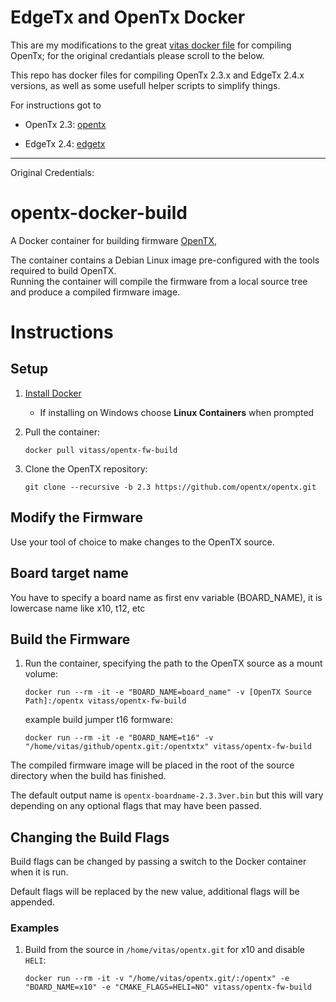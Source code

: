 # EdgeTx and OpenTx Docker

This are my modifications to the great [vitas docker file](https://github.com/vitas/opentx-docker-build) for compiling OpenTx; for the original credantials please scroll to the below.

This repo has docker files for compiling OpenTx 2.3.x and EdgeTx 2.4.x versions, as well as some usefull helper scripts to simplify things.

For instructions got to

- OpenTx 2.3: [opentx](opentx/)

- EdgeTx 2.4: [edgetx](edgetx/)


------------------
Original Credentials:

# opentx-docker-build

A Docker container for building firmware [OpenTX](https://github.com/opentx/opentx), 

The container contains a Debian Linux image pre-configured with the tools required to build OpenTX.  
Running the container will compile the firmware from a local source tree and produce a compiled firmware image.

# Instructions
## Setup
1. [Install Docker](https://docs.docker.com/install/)
   * If installing on Windows choose **Linux Containers** when prompted
   
1. Pull the container:

   `docker pull vitass/opentx-fw-build`

1. Clone the OpenTX repository:

   `git clone --recursive -b 2.3 https://github.com/opentx/opentx.git`


## Modify the Firmware
Use your tool of choice to make changes to the OpenTX source.

## Board target name
You have to specify a board name as first env variable (BOARD_NAME), it is lowercase name like x10, t12, etc
   
## Build the Firmware
1. Run the container, specifying the path to the OpenTX source as a mount volume:

   `docker run --rm -it -e "BOARD_NAME=board_name" -v [OpenTX Source Path]:/opentx vitass/opentx-fw-build`
   
   example build jumper t16 formware:
 
   `docker run --rm -it -e "BOARD_NAME=t16" -v "/home/vitas/github/opentx.git:/opentxtx" vitass/opentx-fw-build`

The compiled firmware image will be placed in the root of the source directory when the build has finished.  

The default output name is `opentx-boardname-2.3.3ver.bin` but this will vary depending on any optional flags that may have been passed.

## Changing the Build Flags
Build flags can be changed by passing a switch to the Docker container when it is run.

Default flags will be replaced by the new value, additional flags will be appended.

### Examples

1. Build from the source in `/home/vitas/opentx.git` for x10 and disable `HELI`:

   `docker run --rm -it -v "/home/vitas/opentx.git/:/opentx" -e "BOARD_NAME=x10" -e "CMAKE_FLAGS=HELI=NO" vitass/opentx-fw-build`
